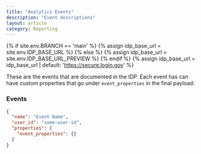 ```yaml
---
title: "Analytics Events"
description: "Event descriptions"
layout: article
category: Reporting
---
```


{% if site.env.BRANCH == 'main' %}
  {% assign idp_base_url = site.env.IDP_BASE_URL %}
{% else %}
  {% assign idp_base_url = site.env.IDP_BASE_URL_PREVIEW %}
{% endif %}
{% assign idp_base_url = idp_base_url | default: 'https://secure.login.gov' %}

These are the events that are documented in the IDP. Each event has can have custom
properties that go under `event_properties` in the final payload:

### Events

```json
{
  "name": "Event Name",
  "user_id": "some-user-id",
  "properties": {
    "event_properties": {}
  }
}
```

<div
  id="events-container"
  data-idp-base-url="{{ idp_base_url }}">
</div>

<script type="module" src="{{ "/assets/js/analytics-events.js" | prepend: site.baseurl }}"></script>